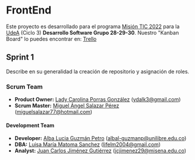 # FrontEnd

Este proyecto es desarrollado para el programa [Misión TIC 2022](https://www.misiontic2022.gov.co/portal) para la [UdeA](https://lms.misiontic2022udea.com) (Ciclo 3)
**Desarrollo Software Grupo 28-29-30**. Nuestro "Kanban Board" lo puedes encontrar en: [Trello](https://trello.com/b/wffKWpjv/ciclo3-udea)
## Sprint 1
Describe en su generalidad la creación de repositorio y asignación de roles.

### Scrum Team

- **Product Owner:** [Lady Carolina Porras González](https://github.com/ydalk)  (ydalk3@gmail.com)
- **Scrum Master:** [Miguel Ángel Salazar Pérez](https://github.com/masp4040) (miguelsalazar77@hotmail.com)


#### Development Team
- **Developer:** [Alba Lucia Guzmán Petro](https://github.com/LuchyGuzman) (albal-guzmanp@unilibre.edu.co)
- **DBA:** [Luisa María Matoma Sanchez](https://github.com/Lmatoma) (lifelm2004@gmail.com)
- **Analyst:** [Juan Carlos Jiménez Gutiérrez](https://github.com/jcarlosj) (jcjimenez29@misena.edu.co)

